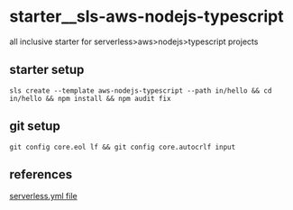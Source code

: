 # starter__sls-aws-nodejs-typescript
all inclusive starter for serverless>aws>nodejs>typescript projects

## starter setup
`sls create --template aws-nodejs-typescript --path in/hello && cd in/hello && npm install && npm audit fix`

## git setup
`git config core.eol lf && git config core.autocrlf input`

## references
[serverless.yml file](https://www.serverless.com/framework/docs/providers/aws/guide/serverless.yml/)
